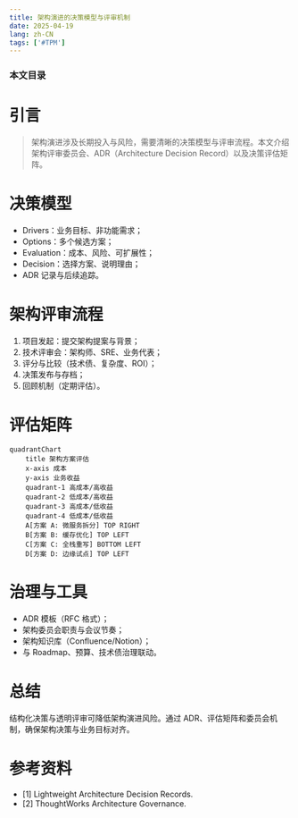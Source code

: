 ```yaml
---
title: 架构演进的决策模型与评审机制
date: 2025-04-19
lang: zh-CN
tags: ['#TPM']
---
```


### 本文目录
<!-- toc -->

# 引言
> 架构演进涉及长期投入与风险，需要清晰的决策模型与评审流程。本文介绍架构评审委员会、ADR（Architecture Decision Record）以及决策评估矩阵。

# 决策模型
- Drivers：业务目标、非功能需求；
- Options：多个候选方案；
- Evaluation：成本、风险、可扩展性；
- Decision：选择方案、说明理由；
- ADR 记录与后续追踪。

# 架构评审流程
1. 项目发起：提交架构提案与背景；
2. 技术评审会：架构师、SRE、业务代表；
3. 评分与比较（技术债、复杂度、ROI）；
4. 决策发布与存档；
5. 回顾机制（定期评估）。

# 评估矩阵
```mermaid
quadrantChart
    title 架构方案评估
    x-axis 成本
    y-axis 业务收益
    quadrant-1 高成本/高收益
    quadrant-2 低成本/高收益
    quadrant-3 高成本/低收益
    quadrant-4 低成本/低收益
    A[方案 A: 微服务拆分] TOP RIGHT
    B[方案 B: 缓存优化] TOP LEFT
    C[方案 C: 全栈重写] BOTTOM LEFT
    D[方案 D: 边缘试点] TOP LEFT
```

# 治理与工具
- ADR 模板（RFC 格式）；
- 架构委员会职责与会议节奏；
- 架构知识库（Confluence/Notion）；
- 与 Roadmap、预算、技术债治理联动。

# 总结
结构化决策与透明评审可降低架构演进风险。通过 ADR、评估矩阵和委员会机制，确保架构决策与业务目标对齐。

# 参考资料
- [1] Lightweight Architecture Decision Records.
- [2] ThoughtWorks Architecture Governance.
